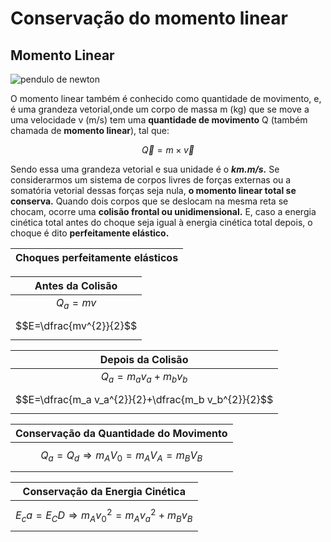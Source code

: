 # Conservação do momento linear

## Momento Linear

![pendulo de newton](https://user-images.githubusercontent.com/119078366/206867154-0a67588f-c381-41c4-be01-b182cb5e8f0a.gif)

O momento linear também é conhecido como quantidade de movimento, e, é uma grandeza vetorial,onde um corpo de massa m (kg) que se move a uma velocidade v (m/s) tem uma **quantidade de movimento** Q (também chamada de **momento linear**), tal que:

  $$\vec{Q} ={m}\times{\vec{v}}$$

Sendo essa uma grandeza vetorial e sua unidade é o __*km.m/s.*__
	Se considerarmos um sistema de corpos livres de forças externas ou a somatória vetorial dessas forças seja nula, **o momento linear total se conserva.**
Quando dois corpos que se deslocam na mesma reta se chocam, ocorre uma **colisão frontal ou unidimensional.** E, caso a energia cinética total antes do choque seja igual à energia cinética total depois, o choque é dito **perfeitamente elástico.**

|Choques perfeitamente elásticos|
|:---:|

|Antes da Colisão|
|:---:|
|$Q_a=m v$|
|$$E=\dfrac{mv^{2}}{2}$$|

|Depois da Colisão|
|:---:|
|$Q_a=m_a v_a + m_b v_b$|
|$$E=\dfrac{m_a v_a^{2}}{2}+\dfrac{m_b v_b^{2}}{2}$$|

|Conservação da Quantidade do Movimento|
|:---:|
|$$Q_a=Q_d \Longrightarrow m_A V_0=m_A V_A = m_B V_B $$|

|Conservação da Energia Cinética|
|:---:|
|$$E_ca=E_CD \Longrightarrow m_A v_0^{2} = m_A v_a^{2}+m_B v_B$$|
